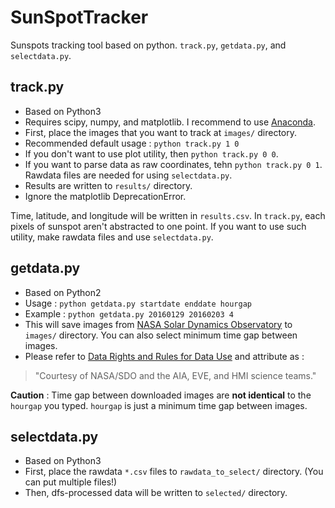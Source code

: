 # SunSpotTracker

Sunspots tracking tool based on python. `track.py`, `getdata.py`, and `selectdata.py`.

## track.py

+ Based on Python3
+ Requires scipy, numpy, and matplotlib. I recommend to use [Anaconda](https://www.continuum.io/downloads).
+ First, place the images that you want to track at `images/` directory.
+ Recommended default usage : `python track.py 1 0`
+ If you don't want to use plot utility, then `python track.py 0 0`.
+ If you want to parse data as raw coordinates, tehn `python track.py 0 1`. Rawdata files are needed for using `selectdata.py`.
+ Results are written to `results/` directory.
+ Ignore the matplotlib DeprecationError.

Time, latitude, and longitude will be written in `results.csv`.
In `track.py`, each pixels of sunspot aren't abstracted to one point. If you want to use such utility, make rawdata files and use `selectdata.py`.


## getdata.py

+ Based on Python2
+ Usage : `python getdata.py startdate enddate hourgap`
+ Example : `python getdata.py 20160129 20160203 4`
+ This will save images from [NASA Solar Dynamics Observatory](http://sdo.gsfc.nasa.gov) to `images/` directory. You can also select minimum time gap between images.
+ Please refer to [Data Rights and Rules for Data Use](http://sdo.gsfc.nasa.gov/data/rules.php) and attribute as :

> "Courtesy of NASA/SDO and the AIA, EVE, and HMI science teams."

**Caution** : Time gap between downloaded images are **not identical** to the `hourgap` you typed. `hourgap` is just a minimum time gap between images.

## selectdata.py

+ Based on Python3
+ First, place the rawdata `*.csv` files to `rawdata_to_select/` directory. (You can put multiple files!)
+ Then, dfs-processed data will be written to `selected/` directory.


